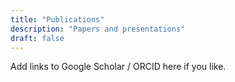 ```yaml
---
title: "Publications"
description: "Papers and presentations"
draft: false
---
```

Add links to Google Scholar / ORCID here if you like.
